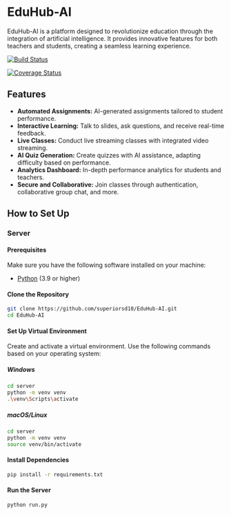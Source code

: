 # EduHub-AI

EduHub-AI is a platform designed to revolutionize education through the integration of artificial intelligence. It provides innovative features for both teachers and students, creating a seamless learning experience.

[![Build Status](https://app.travis-ci.com/superiorsd10/EduHub-AI.svg?token=MYziQR1XZ8drKKC8d3rb&branch=main)](https://app.travis-ci.com/superiorsd10/EduHub-AI)

[![Coverage Status](https://coveralls.io/repos/github/superiorsd10/EduSmart/badge.svg?branch=main)](https://coveralls.io/github/superiorsd10/EduSmart?branch=main)

## Features

- **Automated Assignments:** AI-generated assignments tailored to student performance.
- **Interactive Learning:** Talk to slides, ask questions, and receive real-time feedback.
- **Live Classes:** Conduct live streaming classes with integrated video streaming.
- **AI Quiz Generation:** Create quizzes with AI assistance, adapting difficulty based on performance.
- **Analytics Dashboard:** In-depth performance analytics for students and teachers.
- **Secure and Collaborative:** Join classes through authentication, collaborative group chat, and more.

## How to Set Up

### Server

#### Prerequisites

Make sure you have the following software installed on your machine:

- [Python](https://www.python.org/) (3.9 or higher)

#### Clone the Repository

```bash
git clone https://github.com/superiorsd10/EduHub-AI.git
cd EduHub-AI
```

#### Set Up Virtual Environment

Create and activate a virtual environment. Use the following commands based on your operating system:

##### Windows

```bash
cd server
python -m venv venv
.\venv\Scripts\activate
```

##### macOS/Linux

```bash
cd server
python -m venv venv
source venv/bin/activate
```

#### Install Dependencies

```bash
pip install -r requirements.txt
```

#### Run the Server

```bash
python run.py
```